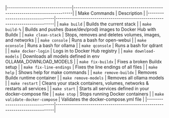 |--------------------------------|-----------------------------------------------------------------------------|
| Make Commands                  | Description                                                                 |
|--------------------------------|-----------------------------------------------------------------------------|
| `make build`                   | Builds the current stack                                                    |
| `make build-%`                 | Builds and pushes (base/dev/prod) images to Docker Hub with Buildx          |
| `make clean-stack`             | Stops, removes and deletes volumes, images, and networks                    |
| `make console`                 | Runs a bash for open-webui                                                  |
| `make oconsole`                | Runs a bash for ollama                                                      |
| `make qconsole`                | Runs a bash for qdrant                                                      |
| `make docker-login`            | Logs in to Docker Hub registry                                              |
| `make download-models`         | Downloads all models defined in env OLLAMA_DOWNLOAD_MODELS                  |
| `make fix-buildx`              | Fixes a broken Buildx setup                                                 |
| `make fix-line-endings`        | Fixes the line endings of all files                                         |
| `make help`                    | Shows help for make commands                                                |
| `make remove-buildx`           | Removes Buildx runtime container                                            |
| `make remove-models`           | Removes all ollama models                                                   |
| `make restart`                 | Cleans your stack containers, volumes, networks & restarts all services     |
| `make start`                   | Starts all services defined in your docker-compose file                     |
| `make stop`                    | Stops running Docker containers                                             |
| `make validate-docker-compose` | Validates the docker-compose.yml file                                       |
|--------------------------------|-----------------------------------------------------------------------------|
